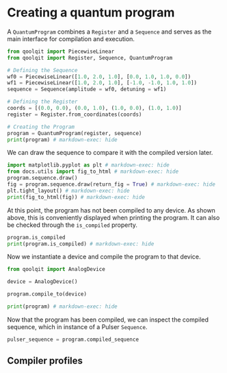 # Creating a quantum program

A `QuantumProgram` combines a `Register` and a `Sequence` and serves as the main interface for compilation and execution.

```python exec="on" source="material-block" result="json" session="sequences"
from qoolqit import PiecewiseLinear
from qoolqit import Register, Sequence, QuantumProgram

# Defining the Sequence
wf0 = PiecewiseLinear([1.0, 2.0, 1.0], [0.0, 1.0, 1.0, 0.0])
wf1 = PiecewiseLinear([1.0, 2.0, 1.0], [-1.0, -1.0, 1.0, 1.0])
sequence = Sequence(amplitude = wf0, detuning = wf1)

# Defining the Register
coords = [(0.0, 0.0), (0.0, 1.0), (1.0, 0.0), (1.0, 1.0)]
register = Register.from_coordinates(coords)

# Creating the Program
program = QuantumProgram(register, sequence)
print(program) # markdown-exec: hide
```

We can draw the sequence to compare it with the compiled version later.
```python exec="on" source="material-block" html="1" session="sequences"
import matplotlib.pyplot as plt # markdown-exec: hide
from docs.utils import fig_to_html # markdown-exec: hide
program.sequence.draw()
fig = program.sequence.draw(return_fig = True) # markdown-exec: hide
plt.tight_layout() # markdown-exec: hide
print(fig_to_html(fig)) # markdown-exec: hide
```
At this point, the program has not been compiled to any device. As shown above, this is conveniently displayed
when printing the program. It can also be checked through the `is_compiled` property.

```python exec="on" source="material-block" result="json" session="sequences"
program.is_compiled
print(program.is_compiled) # markdown-exec: hide
```

Now we instantiate a device and compile the program to that device.

```python exec="on" source="material-block" result="json" session="sequences"
from qoolqit import AnalogDevice

device = AnalogDevice()

program.compile_to(device)

print(program) # markdown-exec: hide
```

Now that the program has been compiled, we can inspect the compiled sequence, which in instance of a Pulser `Sequence`.

```python exec="on" source="material-block" html="1" session="sequences"
pulser_sequence = program.compiled_sequence
```

## Compiler profiles
